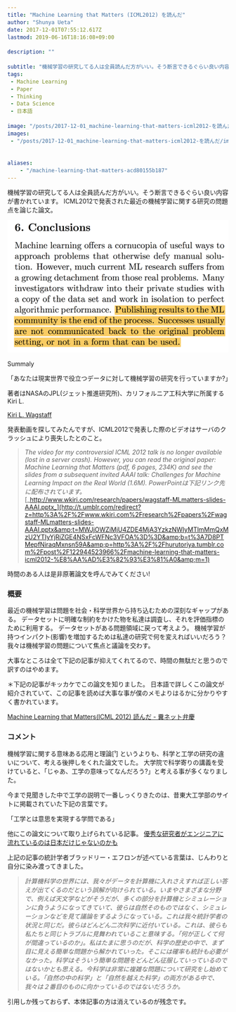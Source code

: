 ```yaml
---
title: "Machine Learning that Matters (ICML2012) を読んだ"
author: "Shunya Ueta"
date: 2017-12-01T07:55:12.617Z
lastmod: 2019-06-16T18:16:08+09:00

description: ""

subtitle: "機械学習の研究してる人は全員読んだ方がいい。そう断言できるぐらい良い内容が書かれています。 ICML2012で発表された最近の機械学習に関する研究の問題点を論じた論文。"
tags:
 - Machine Learning 
 - Paper 
 - Thinking 
 - Data Science 
 - 日本語 

image: "/posts/2017-12-01_machine-learning-that-matters-icml2012-を読んだ/images/1.png" 
images:
 - "/posts/2017-12-01_machine-learning-that-matters-icml2012-を読んだ/images/1.png" 


aliases:
    - "/machine-learning-that-matters-acd80155b187"
---
```


機械学習の研究してる人は全員読んだ方がいい。そう断言できるぐらい良い内容が書かれています。 ICML2012で発表された最近の機械学習に関する研究の問題点を論じた論文。




![image](/posts/2017-12-01_machine-learning-that-matters-icml2012-を読んだ/images/1.png)

Summaly



「あなたは現実世界で役立つデータに対して機械学習の研究を行っていますか?」




著者はNASAのJPL(ジェット推進研究所)、カリフォルニア工科大学に所属するKiri L.

[Kiri L. Wagstaff](http://www.wkiri.com/)


発表動画を探してみたんですが、ICML2012で発表した際のビデオはサーバのクラッシュにより喪失したとのこと。
> _The video for my controversial ICML 2012 talk is no longer available (lost in a server crash). However, you can read the original paper: Machine Learning that Matters (pdf, 6 pages, 234K) and see the slides from a subsequent invited AAAI talk: Challenges for Machine Learning Impact on the Real World (1.6M). PowerPointは下記リンク先に配布されています。_[_http://www.wkiri.com/research/papers/wagstaff-MLmatters-slides-AAAI.pptx_](http://t.umblr.com/redirect?z=http%3A%2F%2Fwww.wkiri.com%2Fresearch%2Fpapers%2Fwagstaff-MLmatters-slides-AAAI.pptx&amp;t=MWJjOWZiMjU4ZDE4MjA3YzkzNWIyMTlmMmQxMzU2YTIyYjRiZGE4NSxFcWFNc3VFOA%3D%3D&amp;b=t%3A7D8PTMepfNiraqMxnsn59A&amp;p=http%3A%2F%2Fhurutoriya.tumblr.com%2Fpost%2F122944523966%2Fmachine-learning-that-matters-icml2012-%E8%AA%AD%E3%82%93%E3%81%A0&amp;m=1)

時間のある人は是非原著論文を呼んでみてください!

### 概要

最近の機械学習は問題を社会・科学世界から持ち込むための深刻なギャップがある。 データセットに明確な制約をかけた物を私達は調査し、それを評価指標のために利用する。 データセットがある問題領域に戻って考えよう。 機械学習が持つインパクト(影響)を増加するためは私達の研究で何を変えればいいだろう？ 我々は機械学習の問題について焦点と議論を交わす。

大事なところは全て下記の記事が抑えてくれてるので、時間の無駄だと思うので訳すのはやめます。

＊下記の記事がキッカケでこの論文を知りました。 日本語で詳しくこの論文が紹介されていて、この記事を読めば大事な事が僕のメモよりはるかに分かりやすく書かれています。

[Machine Learning that Matters(ICML 2012) 読んだ - 糞ネット弁慶](http://d.hatena.ne.jp/repose/20120603/1338715703)


### コメント

機械学習に関する意味ある応用と理論[¹] というよりも、科学と工学の研究の違いについて、考える後押しをくれた論文でした。 大学院で科学寄りの講義を受けていると、「じゃあ、工学の意味ってなんだろう?」と考える事が多くなりました。

今まで見聞きした中で工学の説明で一番しっくりきたのは、昔東大工学部のサイトに掲載されていた下記の言葉です。

「工学とは意思を実現する学問である」

他にこの論文について取り上げられている記事。 [優秀な研究者がエンジニアに流れているのは日本だけじゃないのかも](http://t.umblr.com/redirect?z=http%3A%2F%2Fd.hatena.ne.jp%2Fmyopomme%2F20120606%2F1338993847&amp;t=MmY0YTdmNjdmMmVmOWQ4NGFkYmZlZDI4NDc0ZDVhODgzOTIxMWNhMyxFcWFNc3VFOA%3D%3D&amp;b=t%3A7D8PTMepfNiraqMxnsn59A&amp;p=http%3A%2F%2Fhurutoriya.tumblr.com%2Fpost%2F122944523966%2Fmachine-learning-that-matters-icml2012-%E8%AA%AD%E3%82%93%E3%81%A0&amp;m=1)

上記の記事の統計学者ブラッドリー・エフロンが述べている言葉は、じんわりと自分に染み渡ってきました。
> _計算機科学の世界には、我々がデータを計算機に入れさえすれば正しい答えが出てくるのだという誤解が向けられている。いまやさまざまな分野で、例えば天文学などがそうだが、多くの部分を計算機とシミュレーションに負うようになってきていて、彼らは自然そのものではなく、シミュレーションなどを見て議論をするようになっている。これは我々統計学者の状況と同じだ。彼らはどんどん二次科学に近付いている。これは、彼らも私たちと同じトラブルに見舞われていること意味する。「何が正しくて何が間違っているのか」。私はたまに思うのだが、科学の歴史の中で、まず目に見える簡単な問題から解かれていった。そこには確率も統計も必要がなかった。科学はそういう簡単な問題をどんどん征服していっているのではないかとも思える。今科学は非常に複雑な問題について研究をし始めている。「自然の中の科学」と「自然を越えた科学」の両方がある中で、我々は２番目のものに向かっているのではないだろうか。_

引用しか残っておらず、本体記事の方は消えているのが残念です。
